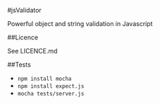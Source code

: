 #jsValidator

Powerful object and string validation in Javascript

##Licence

See LICENCE.md


##Tests

  - `npm install mocha`
  - `npm install expect.js`
  - `mocha tests/server.js`